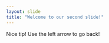 ```yaml
---
layout: slide
title: "Welcome to our second slide!"
---
```

Nice tip!
Use the left arrow to go back!
